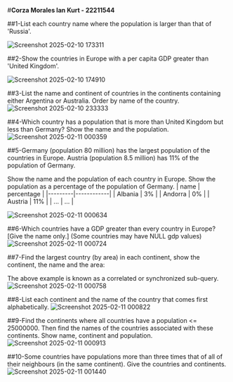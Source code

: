#**Corza Morales Ian Kurt - 22211544**

##1-List each country name where the population is larger than that of 'Russia'.

![Screenshot 2025-02-10 173311](https://github.com/user-attachments/assets/0effa11b-c2cd-410a-9f5a-7ee144bcacaa)



##2-Show the countries in Europe with a per capita GDP greater than 'United Kingdom'.

![Screenshot 2025-02-10 174910](https://github.com/user-attachments/assets/6068022b-559a-4487-9a9f-b0f002832adb)


##3-List the name and continent of countries in the continents containing either Argentina or Australia. Order by name of the country.
![Screenshot 2025-02-10 233333](https://github.com/user-attachments/assets/b8693bc0-db5f-4d88-9491-53b0d94df67d)

##4-Which country has a population that is more than United Kingdom but less than Germany? Show the name and the population.
![Screenshot 2025-02-11 000359](https://github.com/user-attachments/assets/11032a8a-5e18-4708-abc8-b9cd70a69db9)

##5-Germany (population 80 million) has the largest population of the countries in Europe. Austria (population 8.5 million) has 11% of the population of Germany.

Show the name and the population of each country in Europe. Show the population as a percentage of the population of Germany.
| name    | percentage |
|---------|------------|
| Albania | 3%         |
| Andorra | 0%         |
| Austria | 11%        |
| ...     | ...        |

![Screenshot 2025-02-11 000634](https://github.com/user-attachments/assets/2e487683-0145-4d29-929d-dc202dab3f50)

##6-Which countries have a GDP greater than every country in Europe? [Give the name only.] (Some countries may have NULL gdp values)
![Screenshot 2025-02-11 000724](https://github.com/user-attachments/assets/4cf87219-dfe3-4678-a438-858a6de3f399)



##7-Find the largest country (by area) in each continent, show the continent, the name and the area:

The above example is known as a correlated or synchronized sub-query.
![Screenshot 2025-02-11 000758](https://github.com/user-attachments/assets/c50d0f31-cc8f-49da-9f0e-4f0344031387)

##8-List each continent and the name of the country that comes first alphabetically.
![Screenshot 2025-02-11 000822](https://github.com/user-attachments/assets/a8f5926c-99f1-4c72-843e-85a9c49eefd9)

##9-Find the continents where all countries have a population <= 25000000. Then find the names of the countries associated with these continents. Show name, continent and population.
![Screenshot 2025-02-11 000913](https://github.com/user-attachments/assets/f123e685-9c6a-4494-bbc8-b00d221f7f5e)

##10-Some countries have populations more than three times that of all of their neighbours (in the same continent). Give the countries and continents.
![Screenshot 2025-02-11 001440](https://github.com/user-attachments/assets/5486f109-dffc-4504-95f4-b493762023fe)
